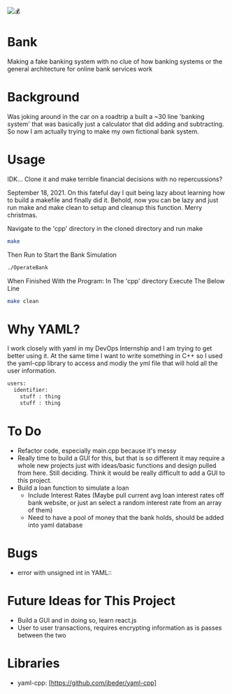 ![:moneybag:](https://www.kindpng.com/picc/m/42-421449_cash-drawing-dirty-money-money-clipart-black-and.png)

# Bank
Making a fake banking system with no clue of how banking systems or the general
architecture for online bank services work

# Background
Was joking around in the car on a roadtrip a built a ~30 line 'banking system' that was
basically just a calculator that did adding and subtracting. So now I am actually
trying to make my own fictional bank system. 

# Usage
IDK... Clone it and make terrible financial decisions with no repercussions?

September 18, 2021. On this fateful day I quit being lazy about learning how to 
build a makefile and finally did it. Behold, now you can be lazy and just run
make and make clean to setup and cleanup this function. Merry christmas. 

Navigate to the 'cpp' directory in the cloned directory and run make
```bash
make
```

Then Run to Start the Bank Simulation
```bash
./OperateBank
```

When Finished With the Program: In The 'cpp' directory Execute The Below Line
```bash
make clean
```

# Why YAML?
I work closely with yaml in my DevOps Internship and I am trying to get better 
using it. At the same time I want to write something in C++ so I used the yaml-cpp
library to access and modiy the yml file that will hold all the user information.

```bash
users:
  identifier:
    stuff : thing
    stuff : thing
```
# To Do
* Refactor code, especially main.cpp because it's messy
* Really time to build a GUI for this, but that is so different
it may require a whole new projects just with ideas/basic functions
and design pulled from here. Still deciding. Think it would be really
difficult to add a GUI to this project.
* Build a loan function to simulate a loan
  * Include Interest Rates (Maybe pull current avg loan interest rates off bank website, 
  or just an select a random interest rate from an array of them)
  * Need to have a pool of money that the bank holds, should be added into yaml database  

# Bugs
* error with unsigned int in YAML::

# Future Ideas for This Project
* Build a GUI and in doing so, learn react.js
* User to user transactions, requires encrypting information as is passes between the two 

# Libraries
* yaml-cpp: [https://github.com/jbeder/yaml-cpp]

